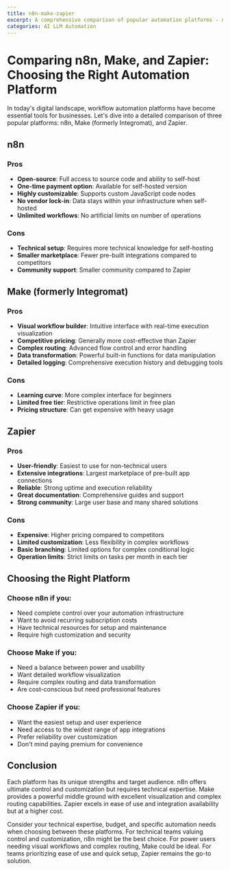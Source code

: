 ```yaml
---
title: n8n-make-zapier
excerpt: A comprehensive comparison of popular automation platforms - n8n, Make (Integromat), and Zapier
categories: AI LLM Automation
---
```


# Comparing n8n, Make, and Zapier: Choosing the Right Automation Platform

In today's digital landscape, workflow automation platforms have become essential tools for businesses. Let's dive into a detailed comparison of three popular platforms: n8n, Make (formerly Integromat), and Zapier.

## n8n

### Pros
- **Open-source**: Full access to source code and ability to self-host
- **One-time payment option**: Available for self-hosted version
- **Highly customizable**: Supports custom JavaScript code nodes
- **No vendor lock-in**: Data stays within your infrastructure when self-hosted
- **Unlimited workflows**: No artificial limits on number of operations

### Cons
- **Technical setup**: Requires more technical knowledge for self-hosting
- **Smaller marketplace**: Fewer pre-built integrations compared to competitors
- **Community support**: Smaller community compared to Zapier

## Make (formerly Integromat)

### Pros
- **Visual workflow builder**: Intuitive interface with real-time execution visualization
- **Competitive pricing**: Generally more cost-effective than Zapier
- **Complex routing**: Advanced flow control and error handling
- **Data transformation**: Powerful built-in functions for data manipulation
- **Detailed logging**: Comprehensive execution history and debugging tools

### Cons
- **Learning curve**: More complex interface for beginners
- **Limited free tier**: Restrictive operations limit in free plan
- **Pricing structure**: Can get expensive with heavy usage

## Zapier

### Pros
- **User-friendly**: Easiest to use for non-technical users
- **Extensive integrations**: Largest marketplace of pre-built app connections
- **Reliable**: Strong uptime and execution reliability
- **Great documentation**: Comprehensive guides and support
- **Strong community**: Large user base and many shared solutions

### Cons
- **Expensive**: Higher pricing compared to competitors
- **Limited customization**: Less flexibility in complex workflows
- **Basic branching**: Limited options for complex conditional logic
- **Operation limits**: Strict limits on tasks per month in each tier

## Choosing the Right Platform

### Choose n8n if you:
- Need complete control over your automation infrastructure
- Want to avoid recurring subscription costs
- Have technical resources for setup and maintenance
- Require high customization and security

### Choose Make if you:
- Need a balance between power and usability
- Want detailed workflow visualization
- Require complex routing and data transformation
- Are cost-conscious but need professional features

### Choose Zapier if you:
- Want the easiest setup and user experience
- Need access to the widest range of app integrations
- Prefer reliability over customization
- Don't mind paying premium for convenience

## Conclusion

Each platform has its unique strengths and target audience. n8n offers ultimate control and customization but requires technical expertise. Make provides a powerful middle ground with excellent visualization and complex routing capabilities. Zapier excels in ease of use and integration availability but at a higher cost.

Consider your technical expertise, budget, and specific automation needs when choosing between these platforms. For technical teams valuing control and customization, n8n might be the best choice. For power users needing visual workflows and complex routing, Make could be ideal. For teams prioritizing ease of use and quick setup, Zapier remains the go-to solution.


